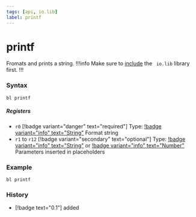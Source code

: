 ```yaml
---
tags: [api, io.lib]
label: printf
---
```

# printf
Fromats and prints a string.
!!!info
Make sure to [include](/api-docs/include) the `` io.lib`` library first. 
!!!
### Syntax
```
bl printf
```
##### Registers
- ``r0`` [!badge variant="danger" text="required"] Type: [!badge variant="info" text="String"](/api-docs/datatypes/#string) Format string
- ``r1`` to ``r12``  [!badge variant="secondary" text="optional"] Type: [!badge variant="info" text="String"](/api-docs/datatypes/#string) or [!badge variant="info" text="Number"](/api-docs/datatypes/#number) Parameters inserted in placeholders
### Example
```
bl printf
```
### History
- [!badge text="0.1"] added
